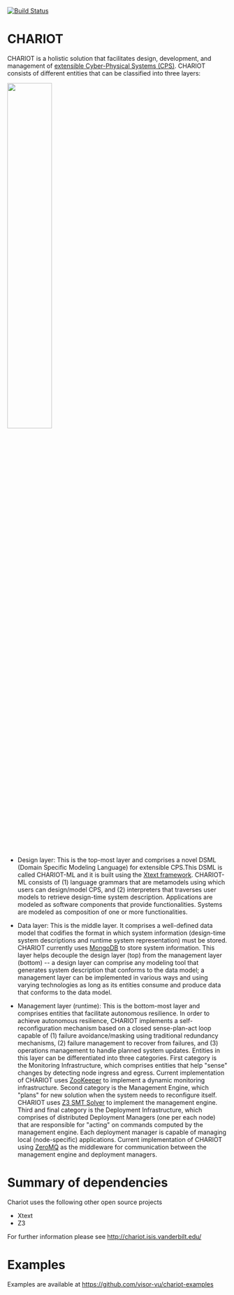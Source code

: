 [![Build Status](https://travis-ci.org/visor-vu/chariot.svg?branch=master)](https://travis-ci.org/visor-vu/chariot)

# CHARIOT

CHARIOT is a holistic solution that facilitates design, development, and management of [extensible Cyber-Physical Systems (CPS)](http://etd.library.vbe.proxy.library.vanderbilt.edu/available/etd-11172016-154749/unrestricted/Pradhan.pdf). CHARIOT consists of different entities that can be classified into three layers:

<img src="https://github.com/visor-vu/chariot/blob/master/LayeredOverview.png" width="45%" height="45%"/>

- Design layer: This is the top-most layer and comprises a novel DSML (Domain Specific Modeling Language) for extensible CPS.This DSML is called CHARIOT-ML and it is built using the [Xtext framework](http://www.eclipse.org/Xtext/). CHARIOT-ML consists of (1) language grammars that are metamodels using which users can design/model CPS, and (2) interpreters that traverses user models to retrieve design-time system description. Applications are modeled as software components that provide functionalities. Systems are modeled as composition of one or more functionalities.

- Data layer: This is the middle layer. It comprises a well-defined data model that codifies the format in which system information (design-time system descriptions and runtime system representation) must be stored. CHARIOT currently uses [MongoDB](https://www.mongodb.com/) to store system information. This layer helps decouple the design layer (top) from the management layer (bottom) -- a design layer can comprise any modeling tool that generates system description that conforms to the data model; a management layer can be implemented in various ways and using varying technologies as long as its entities consume and produce data that conforms to the data model.

- Management layer (runtime): This is the bottom-most layer and comprises entities that facilitate autonomous resilience. In order to achieve autonomous resilience, CHARIOT implements a self-reconfiguration mechanism based on a closed sense-plan-act loop capable of (1) failure avoidance/masking using traditional redundancy mechanisms, (2) failure management to recover from failures, and (3) operations management to handle planned system updates. Entities in this layer can be differentiated into three categories. First category is the Monitoring Infrastructure, which comprises entities that help "sense" changes by detecting node ingress and egress. Current implementation of CHARIOT uses [ZooKeeper](https://zookeeper.apache.org/) to implement a dynamic monitoring infrastructure. Second category is the Management Engine, which "plans" for new solution when the system needs to reconfigure itself. CHARIOT uses [Z3 SMT Solver](https://github.com/Z3Prover/z3/) to implement the management engine. Third and final category is the Deployment Infrastructure, which comprises of distributed Deployment Managers (one per each node) that are responsible for "acting" on commands computed by the management engine. Each deployment manager is capable of managing local (node-specific) applications. Current implementation of CHARIOT using [ZeroMQ](http://zeromq.org/) as the middleware for communication between the management engine and deployment managers.

# Summary of dependencies

Chariot uses the following other open source projects

- Xtext
- Z3

For further information please see http://chariot.isis.vanderbilt.edu/

# Examples

Examples are available at https://github.com/visor-vu/chariot-examples
